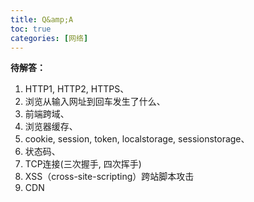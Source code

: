```yaml
---
title: Q&amp;A
toc: true
categories: [网络]
---
```


**待解答：**

1. HTTP1, HTTP2, HTTPS、
1. 浏览从输入网址到回车发生了什么、
1. 前端跨域、
1. 浏览器缓存、
1. cookie, session, token, localstorage, sessionstorage、
1. 状态码、
1. TCP连接(三次握手, 四次挥手)
1. XSS（cross-site-scripting）跨站脚本攻击
1. CDN
